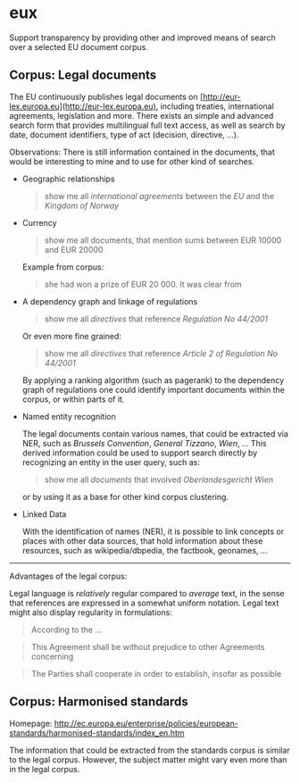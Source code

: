 eux
===

Support transparency by providing other and improved means of search over a selected EU document corpus.

Corpus: Legal documents
-----------------------

The EU continuously publishes legal documents on [http://eur-lex.europa.eu](http://eur-lex.europa.eu),
including treaties, international agreements, legislation and more. There exists an simple and advanced
search form that provides multilingual full text access, as well as search by date, document identifiers,
type of act (decision, directive, ...).

Observations: There is still information contained in the documents, that would be interesting to
mine and to use for other kind of searches.

* Geographic relationships

    > show me all *international agreements* between the *EU* and the *Kingdom of Norway*

* Currency

    > show me all documents, that mention sums between EUR 10000 and EUR 20000

    Example from corpus:

    > she had won a prize of EUR 20 000. It was clear from

* A dependency graph and linkage of regulations

    > show me all *directives* that reference *Regulation No 44/2001*

    Or even more fine grained:

    > show me all *directives* that reference *Article 2 of Regulation No 44/2001*

    By applying a ranking algorithm (such as pagerank) to the dependency graph
    of regulations one could identify important documents within the corpus,
    or within parts of it.

* Named entity recognition

    The legal documents contain various names, that could be extracted via NER,
    such as *Brussels Convention*, *General Tizzano*, *Wien*, ...
    This derived information could be used to support search directly
    by recognizing an entity in the user query, such as:

    > show me all *documents* that involved *Oberlandesgericht Wien*

    or by using it as a base for other kind corpus clustering.

* Linked Data

    With the identification of names (NER), it is possible to link concepts
    or places with other data sources, that hold information about these
    resources, such as wikipedia/dbpedia, the factbook, geonames, ...

----

Advantages of the legal corpus:

Legal language is *relatively* regular compared to *average* text, in the sense
that references are expressed in a somewhat uniform notation.
Legal text might also display regularity in formulations:

> According to the ...

> This Agreement shall be without prejudice to other Agreements concerning

> The Parties shall cooperate in order to establish, insofar as possible

Corpus: Harmonised standards
----------------------------

Homepage: http://ec.europa.eu/enterprise/policies/european-standards/harmonised-standards/index_en.htm

The information that could be extracted from the standards corpus is similar
to the legal corpus. However, the subject matter might vary even more than in the
legal corpus.
